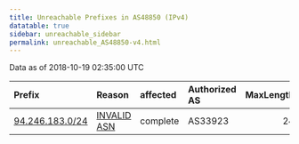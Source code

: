 ```yaml
---
title: Unreachable Prefixes in AS48850 (IPv4)
datatable: true
sidebar: unreachable_sidebar
permalink: unreachable_AS48850-v4.html
---
```


Data as of 2018-10-19 02:35:00 UTC


<div class="datatable-begin"></div>

| Prefix                                                   | Reason                                                                                                 | affected   | Authorized AS   |   MaxLength | Anchor                                         |   unreachable /24s |
|:---------------------------------------------------------|:-------------------------------------------------------------------------------------------------------|:-----------|:----------------|------------:|:-----------------------------------------------|-------------------:|
| [94.246.183.0/24](https://stat.ripe.net/94.246.183.0/24) | [INVALID ASN](https://rpki-validator.ripe.net/announcement-preview?asn=AS48850&prefix=94.246.183.0/24) | complete   | AS33923         |          24 | [RIPE](unreachable_RIPE_NCC_RPKI_Root-v4.html) |                  1 |

<div class="datatable-end"></div>